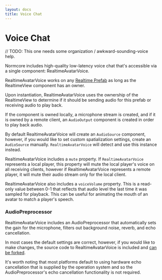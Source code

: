 ```yaml
---
layout: docs
title: Voice Chat
---
```

# Voice Chat

// TODO: This one needs some organization / awkward-sounding-voice help.

Normcore includes high-quality low-latency voice chat that's accessible via a single component: RealtimeAvatarVoice.

RealtimeAvatarVoice works on any [Realtime Prefab](../realtime-prefabs) as long as the RealtimeView component has an owner.

Upon instantiation, RealtimeAvatarVoice uses the ownership of the RealtimeView to determine if it should be sending audio for this prefab or receiving audio to play back.

If the component is owned locally, a microphone stream is created, and if it is owned by a remote client, an `AudioOutput` component is created in order to play back audio.

By default RealtimeAvatarVoice will create an `AudioSource` component, however, if you would like to set custom spatialization settings, create an `AudioSource` manually. `RealtimeAvatarVoice` will detect and use this instance instead.

RealtimeAvatarVoice includes a `mute` property. If `RealtimeAvatarVoice` represents a local player, this property will mute the local player's voice on all receiving clients, however if RealtimeAvatarVoice represents a remote player, it will mute their audio stream only for the local client.

RealtimeAvatarVoice also includes a `voiceVolume` property. This is a read-only value between 0-1 that reflects that audio level the last time it was sampled for playback. This can be useful for animating the mouth of an avatar to match a player's speech.

### AudioPreprocessor
RealtimeAvatarVoice includes an AudioPreprocessor that automatically sets the gain for the microphone, filters out background noise, reverb, and echo cancellation.

In most cases the default settings are correct, however, if you would like to make changes, the source code to RealtimeAvatarVoice is included and [can be forked](./avatars#forking).

It's worth noting that most platforms default to using hardware echo cancellation that is supplied by the operation system and so the AudioPreprocessor's echo cancellation functionality is not required.
